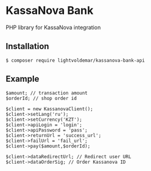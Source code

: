 # KassaNova Bank
PHP library for KassaNova integration

## Installation
```
$ composer require lightvoldemar/kassanova-bank-api
```
## Example
```
$amount; // transaction amount
$orderId; // shop order id
```
```
$client = new KassanovaClient();
$client->setLang('ru');
$client->setCurrency('KZT');
$client->apiLogin = 'login';
$client->apiPassword = 'pass';
$client->returnUrl = 'success_url';
$client->failUrl = 'fail_url';
$client->pay($amount,$orderId);
```
```
$client->dataRedirectUrl; // Redirect user URL
$client->dataOrderSig; // Order Kassanova ID
```